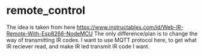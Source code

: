 # remote_control
The idea is taken from here https://www.instructables.com/id/Web-IR-Remote-With-Esp8266-NodeMCU
The only difference/plan is to change the way of transmitting IR codes.
I want to use MQTT protocol here, to get what IR reciever read, and make IR led transmit IR code I want.
